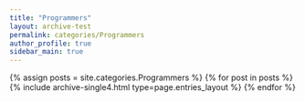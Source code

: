 ```yaml
---
title: "Programmers"
layout: archive-test
permalink: categories/Programmers
author_profile: true
sidebar_main: true
---
```


{% assign posts = site.categories.Programmers %}
{% for post in posts %} {% include archive-single4.html type=page.entries_layout %} {% endfor %}
